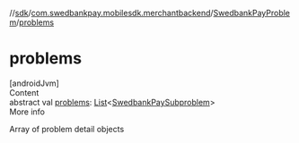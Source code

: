 //[sdk](../../../index.md)/[com.swedbankpay.mobilesdk.merchantbackend](../index.md)/[SwedbankPayProblem](index.md)/[problems](problems.md)



# problems  
[androidJvm]  
Content  
abstract val [problems](problems.md): [List](https://kotlinlang.org/api/latest/jvm/stdlib/kotlin.collections/-list/index.html)<[SwedbankPaySubproblem](../-swedbank-pay-subproblem/index.md)>  
More info  


Array of problem detail objects

  



